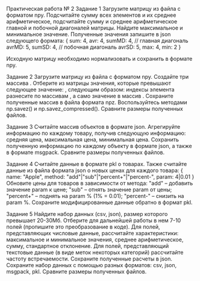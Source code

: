 Практическая работа № 2
Задание 1
Загрузите матрицу из файла с форматом npy. Подсчитайте сумму всех элементов и их среднее арифметическое, подсчитайте сумму и среднее арифметическое главной и побочной диагоналей матрицы. Найдите максимальное и минимальное значение. Полученные значения запишите в json следующего формата:
{
    sum: 4,
    avr: 4,
    sumMD: 4, // главная диагональ
    avrMD: 5,
    sumSD: 4, // побочная диагональ
    avrSD: 5,
    max: 4,
    min: 2
}

Исходную матрицу необходимо нормализовать и сохранить в формате npy. 

Задание 2
Загрузите матрицу из файла с форматом npy. Создайте три массива   . Отберите из матрицы значения, которые превышают следующее значение:  , следующим образом: индексы элемента разнесите по массивам  , а само значение в массив  . Сохраните полученные массив в файла формата npz. Воспользуйтесь методами np.savez() и np.savez_compressed(). Сравните размеры полученных файлов. 

Задание 3 
Считайте массив объектов в формате json. Агрегируйте информацию по каждому товару, получив следующую информацию: средняя цена, максимальная цена, минимальная цена. Сохранить полученную информацию по каждому объекту в формате json, а также в формате msgpack. Сравните размеры полученных файлов.

Задание 4 
Считайте данные в формате pkl о товарах. Также считайте данные из файла формата json о новых ценах для каждого товара: 
{
    name: "Apple",
    method: "add"|"sub"|"percent+"|"percent-",
    param: 4|0.01
}
Обновите цены для товаров в зависимости от метода:
"add" – добавить значение param к цене;
"sub" – отнять значение param от цены;
"percent+" – поднять на param % (1% = 0.01);
"percent-" – снизить на param %.
Сохраните модифицированные данные обратно в формат pkl.

Задание 5
Найдите набор данных (csv, json), размер которого превышает 20-30Мб.
Отберите для дальнейшей работы в нем 7-10 полей (пропишите это преобразование в коде). Для полей, представляющих числовые данные, рассчитайте характеристики: максимальное и минимальное значения, среднее арифметическое, сумму, стандартное отклонение. Для полей, представляющий текстовые данные (в виде меток некоторых категорий) рассчитайте частоту встречаемости. Сохраните полученные расчеты в json. Сохраните набор данных с помощью разных форматов: csv, json, msgpack, pkl. Сравните размеры полученных файлов.
